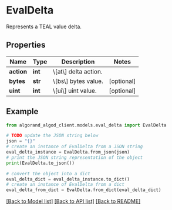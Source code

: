 # EvalDelta

Represents a TEAL value delta.

## Properties

Name | Type | Description | Notes
------------ | ------------- | ------------- | -------------
**action** | **int** | \\[at\\] delta action. | 
**bytes** | **str** | \\[bs\\] bytes value. | [optional] 
**uint** | **int** | \\[ui\\] uint value. | [optional] 

## Example

```python
from algorand_algod_client.models.eval_delta import EvalDelta

# TODO update the JSON string below
json = "{}"
# create an instance of EvalDelta from a JSON string
eval_delta_instance = EvalDelta.from_json(json)
# print the JSON string representation of the object
print(EvalDelta.to_json())

# convert the object into a dict
eval_delta_dict = eval_delta_instance.to_dict()
# create an instance of EvalDelta from a dict
eval_delta_from_dict = EvalDelta.from_dict(eval_delta_dict)
```
[[Back to Model list]](../README.md#documentation-for-models) [[Back to API list]](../README.md#documentation-for-api-endpoints) [[Back to README]](../README.md)


